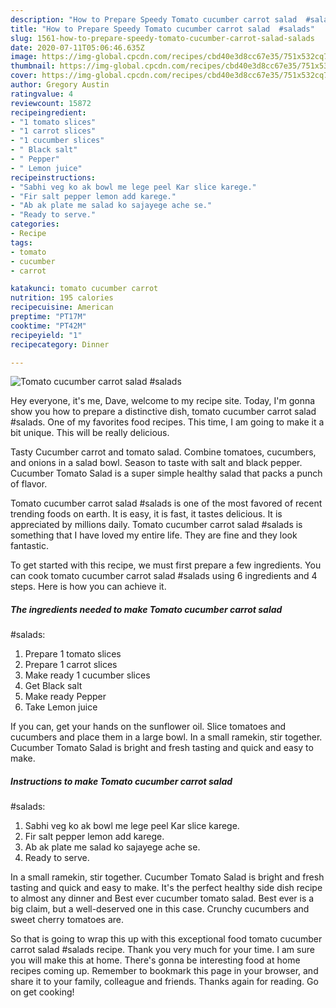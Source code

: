 ```yaml
---
description: "How to Prepare Speedy Tomato cucumber carrot salad  #salads"
title: "How to Prepare Speedy Tomato cucumber carrot salad  #salads"
slug: 1561-how-to-prepare-speedy-tomato-cucumber-carrot-salad-salads
date: 2020-07-11T05:06:46.635Z
image: https://img-global.cpcdn.com/recipes/cbd40e3d8cc67e35/751x532cq70/tomato-cucumber-carrot-salad-salads-recipe-main-photo.jpg
thumbnail: https://img-global.cpcdn.com/recipes/cbd40e3d8cc67e35/751x532cq70/tomato-cucumber-carrot-salad-salads-recipe-main-photo.jpg
cover: https://img-global.cpcdn.com/recipes/cbd40e3d8cc67e35/751x532cq70/tomato-cucumber-carrot-salad-salads-recipe-main-photo.jpg
author: Gregory Austin
ratingvalue: 4
reviewcount: 15872
recipeingredient:
- "1 tomato slices"
- "1 carrot slices"
- "1 cucumber slices"
- " Black salt"
- " Pepper"
- " Lemon juice"
recipeinstructions:
- "Sabhi veg ko ak bowl me lege peel Kar slice karege."
- "Fir salt pepper lemon add karege."
- "Ab ak plate me salad ko sajayege ache se."
- "Ready to serve."
categories:
- Recipe
tags:
- tomato
- cucumber
- carrot

katakunci: tomato cucumber carrot 
nutrition: 195 calories
recipecuisine: American
preptime: "PT17M"
cooktime: "PT42M"
recipeyield: "1"
recipecategory: Dinner

---
```



![Tomato cucumber carrot salad 
#salads](https://img-global.cpcdn.com/recipes/cbd40e3d8cc67e35/751x532cq70/tomato-cucumber-carrot-salad-salads-recipe-main-photo.jpg)

Hey everyone, it's me, Dave, welcome to my recipe site. Today, I'm gonna show you how to prepare a distinctive dish, tomato cucumber carrot salad 
#salads. One of my favorites food recipes. This time, I am going to make it a bit unique. This will be really delicious.

Tasty Cucumber carrot and tomato salad. Combine tomatoes, cucumbers, and onions in a salad bowl. Season to taste with salt and black pepper. Cucumber Tomato Salad is a super simple healthy salad that packs a punch of flavor.

Tomato cucumber carrot salad 
#salads is one of the most favored of recent trending foods on earth. It is easy, it is fast, it tastes delicious. It is appreciated by millions daily. Tomato cucumber carrot salad 
#salads is something that I have loved my entire life. They are fine and they look fantastic.


To get started with this recipe, we must first prepare a few ingredients. You can cook tomato cucumber carrot salad 
#salads using 6 ingredients and 4 steps. Here is how you can achieve it.

<!--inarticleads1-->

##### The ingredients needed to make Tomato cucumber carrot salad 
#salads:

1. Prepare 1 tomato slices
1. Prepare 1 carrot slices
1. Make ready 1 cucumber slices
1. Get  Black salt
1. Make ready  Pepper
1. Take  Lemon juice


If you can, get your hands on the sunflower oil. Slice tomatoes and cucumbers and place them in a large bowl. In a small ramekin, stir together. Cucumber Tomato Salad is bright and fresh tasting and quick and easy to make. 

<!--inarticleads2-->

##### Instructions to make Tomato cucumber carrot salad 
#salads:

1. Sabhi veg ko ak bowl me lege peel Kar slice karege.
1. Fir salt pepper lemon add karege.
1. Ab ak plate me salad ko sajayege ache se.
1. Ready to serve.


In a small ramekin, stir together. Cucumber Tomato Salad is bright and fresh tasting and quick and easy to make. It&#39;s the perfect healthy side dish recipe to almost any dinner and Best ever cucumber tomato salad. Best ever is a big claim, but a well-deserved one in this case. Crunchy cucumbers and sweet cherry tomatoes are. 

So that is going to wrap this up with this exceptional food tomato cucumber carrot salad 
#salads recipe. Thank you very much for your time. I am sure you will make this at home. There's gonna be interesting food at home recipes coming up. Remember to bookmark this page in your browser, and share it to your family, colleague and friends. Thanks again for reading. Go on get cooking!
